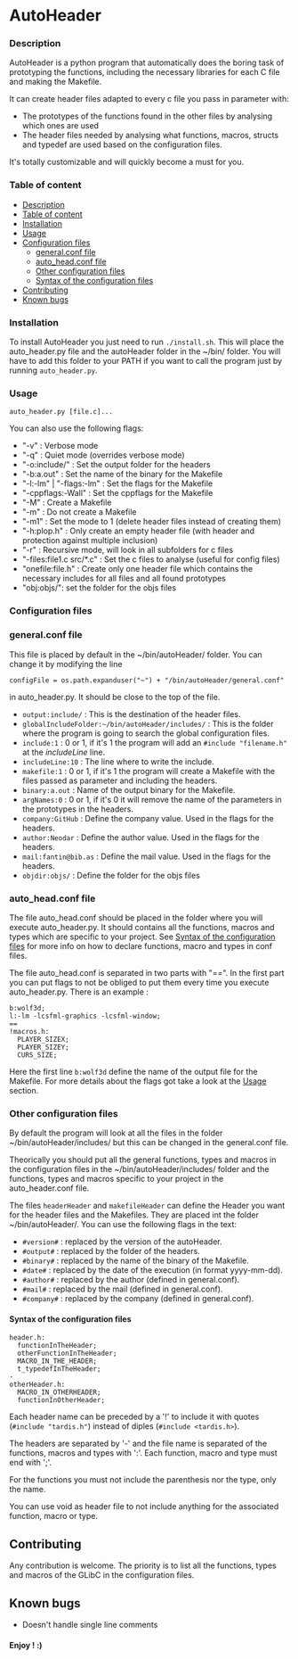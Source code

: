 # AutoHeader

### Description

AutoHeader is a python program that automatically does the boring task of prototyping the functions, including the necessary libraries for each C file and making the Makefile.

It can create header files adapted to every c file you pass in parameter with:
- The prototypes of the functions found in the other files by analysing which ones are used
- The header files needed by analysing what functions, macros, structs and typedef are used based on the configuration files.

It's totally customizable and will quickly become a must for you.

### Table of content

- [Description](#description)
- [Table of content](#table-of-content)
- [Installation](#installation)
- [Usage](#usage)
- [Configuration files](#configuration-files)
	- [general.conf file](#generalconf-file)
	- [auto_head.conf file](#auto_headconf-file)
	- [Other configuration files](#other-configuration-files)
	- [Syntax of the configuration files](#syntax-of-the-configuration-files)
- [Contributing](#contributing)
- [Known bugs](#known-bugs)

### Installation

To install AutoHeader you just need to run `./install.sh`.
This will place the auto_header.py file and the autoHeader folder in the ~/bin/ folder.
You will have to add this folder to your PATH if you want to call the program just by running `auto_header.py`.

### Usage

`auto_header.py [file.c]...`

You can also use the following flags:
- "-v" : Verbose mode
- "-q" : Quiet mode (overrides verbose mode)
- "-o:include/" : Set the output folder for the headers
- "-b:a.out" : Set the name of the binary for the Makefile
- "-l:-lm" | "-flags:-lm" : Set the flags for the Makefile
- "-cppflags:-Wall" : Set the cppflags for the Makefile
- "-M" : Create a Makefile
- "-m" : Do not create a Makefile
- "-m1" : Set the mode to 1 (delete header files instead of creating them)
- "-h:plop.h" : Only create an empty header file (with header and protection against multiple inclusion)
- "-r" : Recursive mode, will look in all subfolders for c files
- "-files:file1.c src/*.c" : Set the c files to analyse (useful for config files)
- "onefile:file.h" : Create only one header file which contains the necessary includes for all files and all found prototypes
- "obj:objs/": set the folder for the objs files

### Configuration files

### general.conf file

This file is placed by default in the ~/bin/autoHeader/ folder. You can change it by modifying the line
```
configFile = os.path.expanduser("~") + "/bin/autoHeader/general.conf"
```
in auto_header.py. It should be close to the top of the file.

- `output:include/` : This is the destination of the header files.
- `globalIncludeFolder:~/bin/autoHeader/includes/` : This is the folder where the program is going to search the global configuration files.
- `include:1` : 0 or 1, if it's 1 the program will add an `#include "filename.h"` at the *includeLine* line.
- `includeLine:10` : The line where to write the include.
- `makefile:1` : 0 or 1, if it's 1 the program will create a Makefile with the files passed as parameter and including the headers.
- `binary:a.out` : Name of the output binary for the Makefile.
- `argNames:0` : 0 or 1, if it's 0 it will remove the name of the parameters in the prototypes in the headers.
- `company:GitHub` : Define the company value. Used in the flags for the headers.
- `author:Neodar` : Define the author value. Used in the flags for the headers.
- `mail:fantin@bib.as` : Define the mail value. Used in the flags for the headers.
- `objdir:objs/` : Define the folder for the objs files

### auto_head.conf file

The file auto_head.conf should be placed in the folder where you will execute auto_header.py. It should contains all the functions, macros and types which are specific to your project. See [Syntax of the configuration files](#syntax-of-the-configuration-files) for more info on how to declare functions, macro and types in conf files.

The file auto_head.conf is separated in two parts with "==". In the first part you can put flags to not be obliged to put them every time you execute auto_header.py. There is an example :
```
b:wolf3d;
l:-lm -lcsfml-graphics -lcsfml-window;
==
!macros.h:
  PLAYER_SIZEX;
  PLAYER_SIZEY;
  CURS_SIZE;
```
Here the first line `b:wolf3d` define the name of the output file for the Makefile. For more details about the flags got take a look at the [Usage](#usage) section.

### Other configuration files

By default the program will look at all the files in the folder ~/bin/autoHeader/includes/ but this can be changed in the general.conf file.

Theorically you should put all the general functions, types and macros in the configuration files in the ~/bin/autoHeader/includes/ folder and the functions, types and macros specific to your project in the auto_header.conf file.

The files `headerHeader` and `makefileHeader` can define the Header you want for the header files and the Makefiles. They are placed int the folder ~/bin/autoHeader/. You can use the following flags in the text:
- `#version#` : replaced by the version of the autoHeader.
- `#output#` : replaced by the folder of the headers.
- `#binary#` : replaced by the name of the binary of the Makefile.
- `#date#` : replaced by the date of the execution (in format yyyy-mm-dd).
- `#author#` : replaced by the author (defined in general.conf).
- `#mail#` : replaced by the mail (defined in general.conf).
- `#company#` : replaced by the company (defined in general.conf).

#### Syntax of the configuration files

```
header.h:
  functionInTheHeader;
  otherFunctionInTheHeader;
  MACRO_IN_THE_HEADER;
  t_typedefInTheHeader;
-
otherHeader.h:
  MACRO_IN_OTHERHEADER;
  functionInOtherHeader;
```

Each header name can be preceded by a '!' to include it with quotes (`#include "tardis.h"`) instead of diples (`#include <tardis.h>`).

The headers are separated by '-' and the file name is separated of the functions, macros and types with ':'. Each function, macro and type must end with ';'.

For the functions you must not include the parenthesis nor the type, only the name.

You can use void as header file to not include anything for the associated function, macro or type.

## Contributing

Any contribution is welcome. The priority is to list all the functions, types and macros of the GLibC in the configuration files.

## Known bugs

- Doesn't handle single line comments

#### Enjoy ! :)
